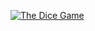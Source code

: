 [![The Dice Game](https://user-images.githubusercontent.com/48473127/58681609-c1b37580-838a-11e9-98e5-3953de14be5f.png)](https://harshitchouhan.github.io/TheDiceGame/)
